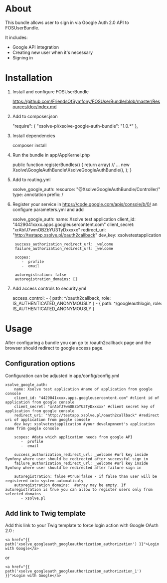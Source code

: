 # About

This bundle allows user to sign in via Google Auth 2.0 API to FOSUserBundle.

It includes:

* Google API integration
* Creating new user when it's necessary
* Signing in

# Installation

1) Install and configure FOSUserBundle

    https://github.com/FriendsOfSymfony/FOSUserBundle/blob/master/Resources/doc/index.md

2) Add to composer.json

    "require": {
        "xsolve-pl/xsolve-google-auth-bundle": "1.0.*"
    },

3) Install dependencies

    composer install

4) Run the bundle in app/AppKernel.php

    public function registerBundles()
    {
        return array(
            // ...
            new Xsolve\GoogleAuthBundle\XsolveGoogleAuthBundle(),
        );
    }

5) Add to routing.yml 

    xsolve_google_auth:
        resource: "@XsolveGoogleAuthBundle/Controller/"
            type:     annotation
                prefix:   /


6) Register your service in https://code.google.com/apis/console/b/0/ an configure parameters.yml and add

    xsolve_google_auth:
        name: Xsolve test application
        client_id: "4429041xxxx.apps.googleusercontent.com"
        client_secret: "xrAbfJ7wmOBZbYU3TyDxxxxx"
        redirect_uri: "http://testapp.xsolve.pl/oauth2callback"
        dev_key: xsolvetestapplication

        success_authorization_redirect_url: _welcome
        failure_authorization_redirect_url: _welcome

        scopes:
           -  profile
           -  email

        autoregistration: false
        autoregistration_domains: []

7) Add access controls to security.yml

    access_control:
        - { path: ^/oauth2callback, role: IS_AUTHENTICATED_ANONYMOUSLY }
        - { path: ^/googleauthlogin, role: IS_AUTHENTICATED_ANONYMOUSLY }


# Usage

After configuring a bundle you can go to /oauth2callback page and the browser should redirect to google access page.

## Configuration options

Configuration can be adjusted in app/config/config.yml

    xsolve_google_auth:
        name: Xsolve test application #name of application from google console
        client_id: "4429041xxxx.apps.googleusercontent.com" #client id of application from google console
        client_secret: "xrAbfJ7wmOBZbYU3TyDxxxxx" #client secret key of application from google console
        redirect_uri: "http://testapp.xsolve.pl/oauth2callback" #redirect uri of application from google console
        dev_key: xsolvetestapplication #your developmnent's application name from google console

        scopes: #data which application needs from google API
           -  profile
           -  email

        success_authorization_redirect_url: _welcome #url key inside Symfony where user should be redirected after successful sign in
        failure_authorization_redirect_url: _welcome #url key inside Symfony where user should be redirected after failure sign in

        autoregistration: false #true|false - if false than user will be registered into system automaticaly
        autoregistration_domains:  #array may be empty. If autoregistration is true you can allow to register users only from selected domains
           - xsolve.pl


## Add link to Twig template

Add this link to your Twig template to force login action with Google OAuth 2.0 :

    <a href="{{ path('xsolve_googleauth_googleauthorization_authorization') }}">Login with Google</a>

or

    <a href="{{ path('xsolve_googleauth_googleauthorization_authorization_1') }}">Login with Google</a>


